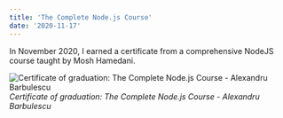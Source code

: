```yaml
---
title: 'The Complete Node.js Course'
date: '2020-11-17'
---
```


In November 2020, I earned a certificate from a comprehensive NodeJS course taught by Mosh Hamedani.

![Certificate of graduation: The Complete Node.js Course - Alexandru Barbulescu](/images/certifications/nodejs/the-complete-nodejs-course.png)
_Certificate of graduation: The Complete Node.js Course - Alexandru Barbulescu_
